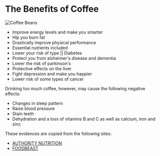 # The Benefits of Coffee

![Coffee Beans](https://upload.wikimedia.org/wikipedia/commons/thumb/c/c5/Roasted_coffee_beans.jpg/640px-Roasted_coffee_beans.jpg  "Coffee Beans")

- Improve energy levels and make you smarter
- Hlp you burn fat
- Drastically improve physical performance
- Essential nutrients included 
- Lower your risk of type || Diabetes
- Protect you from alzheimer's disease and dementia
- Lower the risk of parkinson's
- Protective effects on the liver
- Fight depression and make you happier
- Lower risk of some types of cancer


Drinking too much coffee, however, may cause the following negative effects: 

- Changes in sleep pattern
- Raise blood pressure
- Stain teeth
- Dehydration and a loss of vitamins B and C as well as calcium, iron and zinc


These evidences are copied from the following sites: 
- [AUTHORITY NUTRITION](http://authoritynutrition.com/top-13-evidence-based-health-benefits-of-coffee/)
- [FOODBEAST](http://www.foodbeast.com/news/carrot-cake-kisses/)